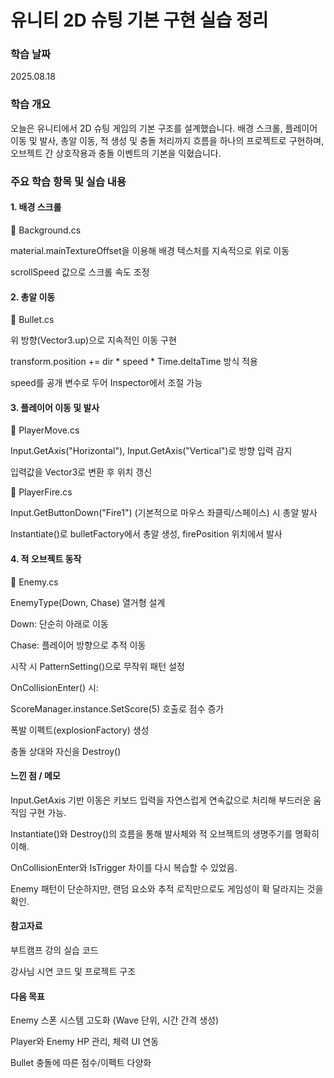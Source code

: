 # 유니티 2D 슈팅 기본 구현 실습 정리
### 학습 날짜
2025.08.18

### 학습 개요

오늘은 유니티에서 2D 슈팅 게임의 기본 구조를 설계했습니다.
배경 스크롤, 플레이어 이동 및 발사, 총알 이동, 적 생성 및 충돌 처리까지 흐름을 하나의 프로젝트로 구현하며, 오브젝트 간 상호작용과 충돌 이벤트의 기본을 익혔습니다.

### 주요 학습 항목 및 실습 내용
#### 1. 배경 스크롤

🔸 Background.cs

material.mainTextureOffset을 이용해 배경 텍스처를 지속적으로 위로 이동

scrollSpeed 값으로 스크롤 속도 조정

#### 2. 총알 이동

🔸 Bullet.cs

위 방향(Vector3.up)으로 지속적인 이동 구현

transform.position += dir * speed * Time.deltaTime 방식 적용

speed를 공개 변수로 두어 Inspector에서 조절 가능

#### 3. 플레이어 이동 및 발사

🔸 PlayerMove.cs

Input.GetAxis("Horizontal"), Input.GetAxis("Vertical")로 방향 입력 감지

입력값을 Vector3로 변환 후 위치 갱신

🔸 PlayerFire.cs

Input.GetButtonDown("Fire1") (기본적으로 마우스 좌클릭/스페이스) 시 총알 발사

Instantiate()로 bulletFactory에서 총알 생성, firePosition 위치에서 발사

#### 4. 적 오브젝트 동작

🔸 Enemy.cs

EnemyType(Down, Chase) 열거형 설계

Down: 단순히 아래로 이동

Chase: 플레이어 방향으로 추적 이동

시작 시 PatternSetting()으로 무작위 패턴 설정

OnCollisionEnter() 시:

ScoreManager.instance.SetScore(5) 호출로 점수 증가

폭발 이펙트(explosionFactory) 생성

충돌 상대와 자신을 Destroy()

#### 느낀 점 / 메모

Input.GetAxis 기반 이동은 키보드 입력을 자연스럽게 연속값으로 처리해 부드러운 움직임 구현 가능.

Instantiate()와 Destroy()의 흐름을 통해 발사체와 적 오브젝트의 생명주기를 명확히 이해.

OnCollisionEnter와 IsTrigger 차이를 다시 복습할 수 있었음.

Enemy 패턴이 단순하지만, 랜덤 요소와 추적 로직만으로도 게임성이 확 달라지는 것을 확인.

#### 참고자료

부트캠프 강의 실습 코드


강사님 시연 코드 및 프로젝트 구조

#### 다음 목표

Enemy 스폰 시스템 고도화 (Wave 단위, 시간 간격 생성)

Player와 Enemy HP 관리, 체력 UI 연동

Bullet 충돌에 따른 점수/이펙트 다양화
